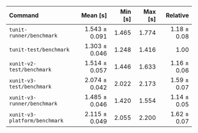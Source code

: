 | Command | Mean [s] | Min [s] | Max [s] | Relative |
|:---|---:|---:|---:|---:|
| `tunit-runner/benchmark` | 1.543 ± 0.091 | 1.465 | 1.774 | 1.18 ± 0.08 |
| `tunit-test/benchmark` | 1.303 ± 0.046 | 1.248 | 1.416 | 1.00 |
| `xunit-v2-test/benchmark` | 1.514 ± 0.057 | 1.446 | 1.633 | 1.16 ± 0.06 |
| `xunit-v3-test/benchmark` | 2.074 ± 0.042 | 2.022 | 2.173 | 1.59 ± 0.07 |
| `xunit-v3-runner/benchmark` | 1.485 ± 0.046 | 1.420 | 1.554 | 1.14 ± 0.05 |
| `xunit-v3-platform/benchmark` | 2.115 ± 0.049 | 2.055 | 2.200 | 1.62 ± 0.07 |
